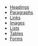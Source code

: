 <div class="side-bar">
  <ul>
    <li class="nav-bar-item">
      <a href="./headings" {% if include.side contains "headings"  %} class="active" {% endif %} >Headings</a>
    </li>
    <li>
      <a href="./paragraphs">Paragraphs</a>
    </li>
    <li>
      <a href="./links">Links</a>
    </li>
    <li>
      <a href="./images">Images</a>
    </li>
    <li>
      <a href="./lists">Lists</a>
    </li>
    <li>
      <a href="./tables">Tables</a>
    </li>
    <li>
      <a href="./forms">Forms</a>
    </li>
  
  </ul>
</div>
